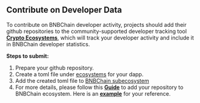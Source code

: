 ## Contribute on Developer Data

To contribute on BNBChain developer activity, projects should add their github repositories to the community-supported developer tracking tool [**Crypto Ecosystems**](https://github.com/electric-capital/crypto-ecosystems), which will track your developer activity and include it in BNBChain developer statistics.

**Steps to submit:**
1. Prepare your github repository.
2. Create a toml file under [ecosystems](https://github.com/electric-capital/crypto-ecosystems/tree/master/data/ecosystems) for your dapp.
3. Add the created toml file to [BNBChain subecosystem](https://github.com/electric-capital/crypto-ecosystems/blob/master/data/ecosystems/b/bnb-chain-bsc.toml)
4. For more details, please follow this [**Guide**](https://github.com/electric-capital/crypto-ecosystems?tab=readme-ov-file#how-to-contribute) to add your repository to BNBChain ecosystem. 
Here is an [**example**](https://github.com/electric-capital/crypto-ecosystems/pull/1344) for your reference.